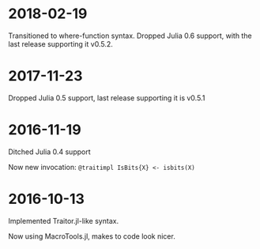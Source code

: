 # 2018-02-19

Transitioned to where-function syntax.  Dropped Julia 0.6 support,
with the last release supporting it v0.5.2.

# 2017-11-23

Dropped Julia 0.5 support, last release supporting it is v0.5.1


# 2016-11-19

Ditched Julia 0.4 support

Now new invocation: `@traitimpl IsBits{X} <- isbits(X)`

# 2016-10-13

Implemented Traitor.jl-like syntax.

Now using MacroTools.jl, makes to code look nicer.
